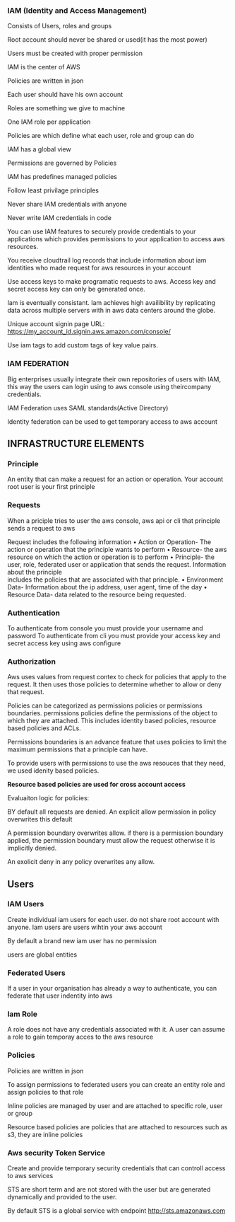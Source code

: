 <h3>IAM (Identity and Access Management)</h3>

<p>Consists of Users, roles and groups

Root account should never be shared or used(it has the most power)

Users must be created with proper permission

IAM is the center of AWS

Policies are written in json

Each user should have his own account

Roles are something we give to machine

One IAM role per application

Policies are which define what each user, role and group can do

IAM has a global view

Permissions are governed by Policies

IAM has predefines managed policies

Follow least privilage principles

Never share IAM credentials with anyone

Never write IAM credentials in code

You can use IAM features to securely provide credentials to your applications which provides permissions to your application to access aws resources.

You receive cloudtrail log records that include information about iam identities who made request for aws resources in your account

Use access keys to make programatic requests to aws. Access key and secret access key can only be generated once.

Iam is eventually consistant. Iam achieves high availibility by replicating data across multiple servers with in aws data centers around the globe.

Unique account signin page URL:
https://my_account_id.signin.aws.amazon.com/console/

Use iam tags to add custom tags of key value pairs.

<h3>IAM FEDERATION</h3>
Big enterprises usually integrate their own repositories of users with IAM, this way the users can login using to aws console using theircompany credentials.

IAM Federation uses SAML standards(Active Directory)

Identity federation can be used to get temporary access to aws account</p>

<h2>INFRASTRUCTURE ELEMENTS</h2>
        <h3>Principle</h3> 
An entity that can make a request for an action or operation.
Your account root user is your first principle

<h3>Requests</h3>
When a priciple tries to user the aws console, aws api or cli that principle sends a request to aws

Request includes the following information
• Action or Operation- The action or operation that the principle wants to perform
• Resource- the aws resource on which the action or operation is to perform
• Principle- the user, role, federated user or application that sends the request. Information about the principle  
 includes the policies that are associated with that principle.
• Environment Data- Information about the ip address, user agent, time of the day
• Resource Data- data related to the resource being requested.

<h3>Authentication</h3>
To authenticate from console you must provide your username and password
To authenticate from cli you must provide your access key and secret access key using aws configure

<h3>Authorization</h3>
Aws uses values from request contex to check for policies that apply to the request. It then uses those policies to determine whether to allow or deny that request.

Policies can be categorized as permissions policies or permissions boundaries.
permissions policies define the permissions of the object to which they are attached. This includes identity based policies, resource based policies and ACLs.

Permissions boundaries is an advance feature that uses policies to limit the maximum permissions that a principle can have.

To provide users with permissions to use the aws resouces that they need, we used idenity based policies.

<b>Resource based policies are used for cross account access</b>

Evaluaiton logic for policies:

BY default all requests are denied.
An explicit allow permission in policy overwrites this default

A permission boundary overwrites allow. if there is a permission boundary applied, the permission boundary must allow the request otherwise it is implicitly denied.

An exolicit deny in any policy overwrites any allow.

<h2>Users</h2>

<h3>IAM Users</h3>
Create individual iam users for each user. do not share root account with anyone. Iam users are users wihtin your aws account

By default a brand new iam user has no permission

users are global entities

<h3>Federated Users</h3>
If a user in your organisation has already a way to authenticate, you can federate that user indentity into aws

<h3>Iam Role</h3>
A role does not have any credentials associated with it.
A user can assume a role to gain temporay acces to the aws resource

<h3>Policies</h3>

Policies are written in json

To assign permissions to federated users you can create an entity role and assign policies to that role

Inline policies are managed by user and are attached to specific role, user or group

Resource based policies are policies that are attached to resources such as s3, they are inline policies

<h3>Aws security Token Service</h3>

Create and provide temporary security credentials that can controll access to aws services

STS are short term and are not stored with the user but are generated dynamically and provided to the user.

By default STS is a global service with endpoint http://sts.amazonaws.com
